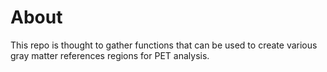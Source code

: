# About
This repo is thought to gather functions that can be used to create various gray matter references regions for PET analysis.  
